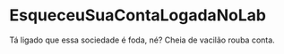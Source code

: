 # EsqueceuSuaContaLogadaNoLab
Tá ligado que essa sociedade é foda, né? Cheia de vacilão rouba conta.
